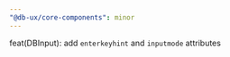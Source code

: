 ```yaml
---
"@db-ux/core-components": minor
---
```


feat(DBInput): add `enterkeyhint` and `inputmode` attributes

